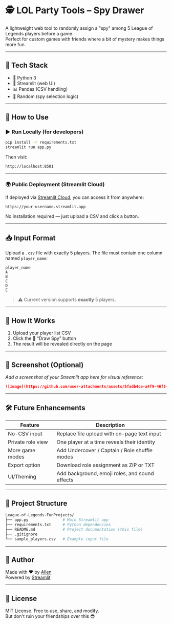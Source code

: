 # 🕵️ LOL Party Tools – Spy Drawer

A lightweight web tool to randomly assign a "spy" among 5 League of Legends players before a game.  
Perfect for custom games with friends where a bit of mystery makes things more fun.

---

## 🔧 Tech Stack

- 🐍 Python 3
- 🎈 Streamlit (web UI)
- 📊 Pandas (CSV handling)
- 🎲 Random (spy selection logic)

---

## 🚀 How to Use

### ▶️ Run Locally (for developers)

```bash
pip install -r requirements.txt
streamlit run app.py
```

Then visit:  
```
http://localhost:8501
```

---

### 🌍 Public Deployment (Streamlit Cloud)

If deployed via [Streamlit Cloud](https://streamlit.io/cloud), you can access it from anywhere:

```
https://your-username.streamlit.app
```

No installation required — just upload a CSV and click a button.

---

## 📥 Input Format

Upload a `.csv` file with exactly 5 players. The file must contain one column named `player_name`:

```csv
player_name
A
B
C
D
E
```

> ⚠️ Current version supports **exactly** 5 players.

---

## 🎯 How It Works

1. Upload your player list CSV
2. Click the 🎲 “Draw Spy” button
3. The result will be revealed directly on the page

---

## 🧪 Screenshot (Optional)

_Add a screenshot of your Streamlit app here for visual reference:_

```markdown
![image](https://github.com/user-attachments/assets/5fadb4ce-a4f9-46f8-88be-156a237b8525)

```

---

## 🛠 Future Enhancements

| Feature            | Description                                    |
|--------------------|------------------------------------------------|
| No-CSV input       | Replace file upload with on-page text input   |
| Private role view  | One player at a time reveals their identity   |
| More game modes    | Add Undercover / Captain / Role shuffle modes |
| Export option      | Download role assignment as ZIP or TXT        |
| UI/Theming         | Add background, emoji roles, and sound effects|

---

## 📁 Project Structure

```bash
League-of-Legends-FunProjects/
├── app.py               # Main Streamlit app
├── requirements.txt     # Python dependencies
├── README.md            # Project documentation (this file)
├── .gitignore
└── sample_players.csv   # Example input file
```

---

## 🤝 Author

Made with ❤️ by [Allen](https://github.com/allensayyes)  
Powered by [Streamlit](https://streamlit.io)

---

## 🪪 License

MIT License. Free to use, share, and modify.  
But don't ruin your friendships over this 😎
